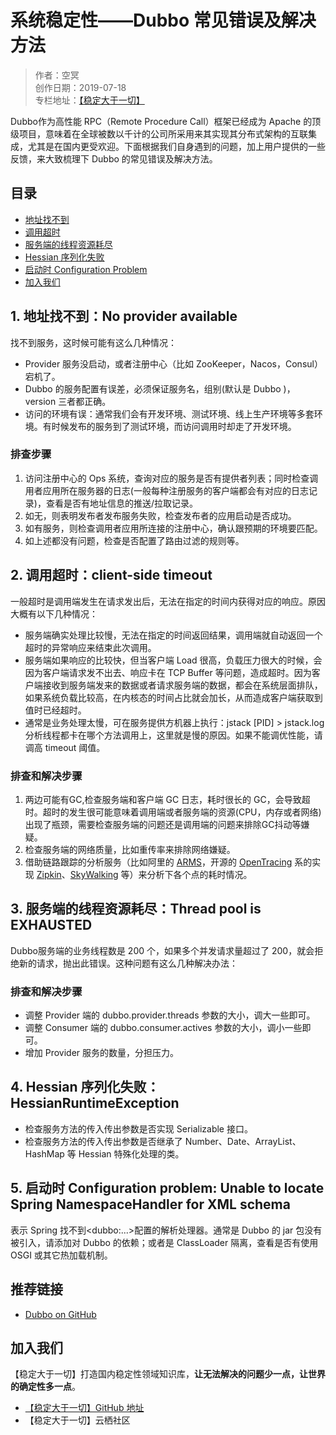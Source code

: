 # 系统稳定性——Dubbo 常见错误及解决方法

> 作者：空冥  
> 创作日期：2019-07-18  
> 专栏地址：[【稳定大于一切】](https://github.com/StabilityMan/StabilityGuide)


Dubbo作为高性能 RPC（Remote Procedure Call）框架已经成为 Apache 的顶级项目，意味着在全球被数以千计的公司所采用来其实现其分布式架构的互联集成，尤其是在国内更受欢迎。下面根据我们自身遇到的问题，加上用户提供的一些反馈，来大致梳理下 Dubbo 的常见错误及解决方法。

## 目录

- [地址找不到](#1地址找不到-no-provider-available)
- [调用超时](#2调用超时-client-side-timeout)
- [服务端的线程资源耗尽](#3服务端的线程资源耗尽thread-pool-is-exhausted)
- [Hessian 序列化失败](#4hessian序列化失败hessianruntimeexception)
- [启动时 Configuration Problem](#5启动时configuration-problem-unable-to-locate-spring-namespacehandler-for-xml-schema)
- [加入我们](#加入我们)



## 1. 地址找不到：No provider available 
找不到服务，这时候可能有这么几种情况：

* Provider 服务没启动，或者注册中心（比如 ZooKeeper，Nacos，Consul）宕机了。
* Dubbo 的服务配置有误差，必须保证服务名，组别(默认是 Dubbo )，version 三者都正确。
* 访问的环境有误：通常我们会有开发环境、测试环境、线上生产环境等多套环境。有时候发布的服务到了测试环境，而访问调用时却走了开发环境。

### 排查步骤
1. 访问注册中心的 Ops 系统，查询对应的服务是否有提供者列表；同时检查调用者应用所在服务器的日志(一般每种注册服务的客户端都会有对应的日志记录)，查看是否有地址信息的推送/拉取记录。
2. 如无，则表明发布者发布服务失败，检查发布者的应用启动是否成功。
3. 如有服务，则检查调用者应用所连接的注册中心，确认跟预期的环境要匹配。
4. 如上述都没有问题，检查是否配置了路由过滤的规则等。


## 2. 调用超时：client-side timeout 
一般超时是调用端发生在请求发出后，无法在指定的时间内获得对应的响应。原因大概有以下几种情况：

* 服务端确实处理比较慢，无法在指定的时间返回结果，调用端就自动返回一个超时的异常响应来结束此次调用。
* 服务端如果响应的比较快，但当客户端 Load 很高，负载压力很大的时候，会因为客户端请求发不出去、响应卡在 TCP Buffer 等问题，造成超时。因为客户端接收到服务端发来的数据或者请求服务端的数据，都会在系统层面排队，如果系统负载比较高，在内核态的时间占比就会加长，从而造成客户端获取到值时已经超时。
* 通常是业务处理太慢，可在服务提供方机器上执行：jstack [PID] > jstack.log 分析线程都卡在哪个方法调用上，这里就是慢的原因。如果不能调优性能，请调高 timeout 阈值。


### 排查和解决步骤

1. 两边可能有GC,检查服务端和客户端 GC 日志，耗时很长的 GC，会导致超时。超时的发生很可能意味着调用端或者服务端的资源(CPU，内存或者网络)出现了瓶颈，需要检查服务端的问题还是调用端的问题来排除GC抖动等嫌疑。
2. 检查服务端的网络质量，比如重传率来排除网络嫌疑。
3. 借助链路跟踪的分析服务（比如阿里的 [ARMS](https://help.aliyun.com/document_detail/63796.html)，开源的 [OpenTracing](https://github.com/opentracing/opentracing-java) 系的实现 [Zipkin](https://github.com/openzipkin/zipkin)、[SkyWalking](https://github.com/apache/skywalking) 等）来分析下各个点的耗时情况。


## 3. 服务端的线程资源耗尽：Thread pool is EXHAUSTED
Dubbo服务端的业务线程数是 200 个，如果多个并发请求量超过了 200，就会拒绝新的请求，抛出此错误。这种问题有这么几种解决办法：

### 排查和解决步骤
* 调整 Provider 端的 dubbo.provider.threads 参数的大小，调大一些即可。
* 调整 Consumer 端的 dubbo.consumer.actives 参数的大小，调小一些即可。
* 增加 Provider 服务的数量，分担压力。


## 4. Hessian 序列化失败：HessianRuntimeException

* 检查服务方法的传入传出参数是否实现 Serializable 接口。
* 检查服务方法的传入传出参数是否继承了 Number、Date、ArrayList、HashMap 等 Hessian 特殊化处理的类。


## 5. 启动时 Configuration problem: Unable to locate Spring NamespaceHandler for XML schema 

表示 Spring 找不到\<dubbo:...>配置的解析处理器。通常是 Dubbo 的 jar 包没有被引入，请添加对 Dubbo 的依赖；或者是 ClassLoader 隔离，查看是否有使用 OSGI 或其它热加载机制。


## 推荐链接
* [Dubbo on GitHub](https://github.com/apache/dubbo)


## 加入我们
【稳定大于一切】打造国内稳定性领域知识库，**让无法解决的问题少一点，让世界的确定性多一点**。

* [【稳定大于一切】GitHub 地址](https://github.com/StabilityMan/StabilityGuide)
* 【稳定大于一切】云栖社区
